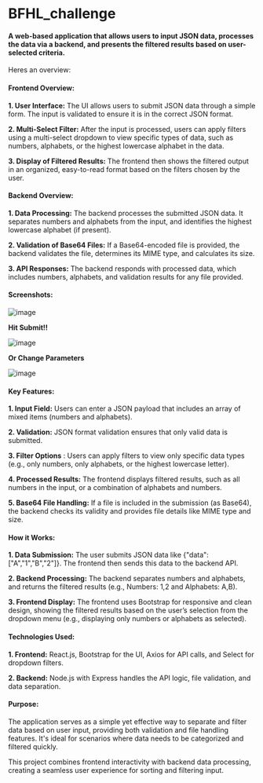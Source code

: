 # BFHL_challenge

#### A web-based application that allows users to input JSON data, processes the data via a backend, and presents the filtered results based on user-selected criteria. 

Heres an overview:

#### Frontend Overview:
**1. User Interface:** The UI allows users to submit JSON data through a simple form. The input is validated to ensure it is in the correct JSON format.

**2. Multi-Select Filter:** After the input is processed, users can apply filters using a multi-select dropdown to view specific types of data, such as numbers, alphabets, or the highest lowercase alphabet in the data.

**3.  Display of Filtered Results:** The frontend then shows the filtered output in an organized, easy-to-read format based on the filters chosen by the user.

#### Backend Overview:

**1. Data Processing:** The backend processes the submitted JSON data. It separates numbers and alphabets from the input, and identifies the highest lowercase alphabet (if present).

**2. Validation of Base64 Files:** If a Base64-encoded file is provided, the backend validates the file, determines its MIME type, and calculates its size.

**3. API Responses:** The backend responds with processed data, which includes numbers, alphabets, and validation results for any file provided.

#### Screenshots:

![image](https://github.com/user-attachments/assets/0cd4f38d-225e-4803-84d7-f4e206c00696)

**Hit Submit!!**

![image](https://github.com/user-attachments/assets/9036f9f9-03aa-4aca-9685-0b35ed92714e)

**Or Change Parameters**

![image](https://github.com/user-attachments/assets/04ee263b-062c-4dbc-be86-32169f013871)


#### Key Features:

**1. Input Field:** Users can enter a JSON payload that includes an array of mixed items (numbers and alphabets).

**2. Validation:** JSON format validation ensures that only valid data is submitted.

**3. Filter Options** : Users can apply filters to view only specific data types (e.g., only numbers, only alphabets, or the highest lowercase letter).

**4. Processed Results:**  The frontend displays filtered results, such as all numbers in the input, or a combination of alphabets and numbers.

**5. Base64 File Handling:** If a file is included in the submission (as Base64), the backend checks its validity and provides file details like MIME type and size.



#### How it Works:

**1. Data Submission:** The user submits JSON data like {"data":["A","1","B","2"]}. The frontend then sends this data to the backend API.

**2. Backend Processing:** The backend separates numbers and alphabets, and returns the filtered results (e.g., Numbers: 1,2 and Alphabets: A,B).

**3. Frontend Display:** The frontend uses Bootstrap for responsive and clean design, showing the filtered results based on the user’s selection from the dropdown menu (e.g., displaying only numbers or alphabets as selected).


#### Technologies Used:

**1. Frontend:** React.js, Bootstrap for the UI, Axios for API calls, and Select for dropdown filters.

**2. Backend:** Node.js with Express handles the API logic, file validation, and data separation.


#### Purpose:

The application serves as a simple yet effective way to separate and filter data based on user input, providing both validation and file handling features. It's ideal for scenarios where data needs to be categorized and filtered quickly.

This project combines frontend interactivity with backend data processing, creating a seamless user experience for sorting and filtering input.
